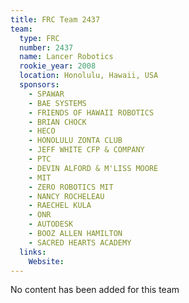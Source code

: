 ```yaml
---
title: FRC Team 2437
team:
  type: FRC
  number: 2437
  name: Lancer Robotics
  rookie_year: 2008
  location: Honolulu, Hawaii, USA
  sponsors:
    - SPAWAR
    - BAE SYSTEMS
    - FRIENDS OF HAWAII ROBOTICS
    - BRIAN CHOCK
    - HECO
    - HONOLULU ZONTA CLUB
    - JEFF WHITE CFP & COMPANY
    - PTC
    - DEVIN ALFORD & M'LISS MOORE
    - MIT
    - ZERO ROBOTICS MIT
    - NANCY ROCHELEAU
    - RAECHEL KULA
    - ONR
    - AUTODESK
    - BOOZ ALLEN HAMILTON
    - SACRED HEARTS ACADEMY
  links:
    Website: 
---
```

No content has been added for this team